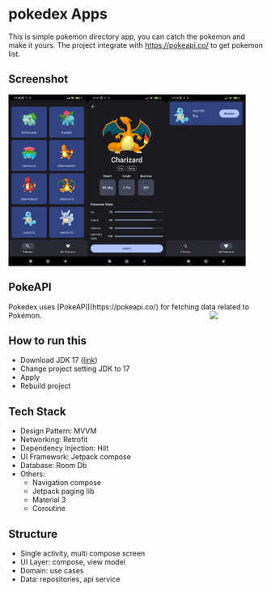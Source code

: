 # pokedex Apps
This is simple pokemon directory app, you can catch the pokemon and make it yours.
The project integrate with https://pokeapi.co/ to get pokemon list.

## Screenshot
  <div style="display: flex; width: 100%">
  <img src="images/pokedex.png" width="31%"/>

  <img src="images/detail.png" width="31%"/>

  <img src="images/mypokemon.png" width="31%"/>
  </div>


## PokeAPI
<div>
Pokedex uses [PokeAPI](https://pokeapi.co/) for fetching data related to Pokémon.

<img src="https://user-images.githubusercontent.com/24237865/83422649-d1b1d980-a464-11ea-8c91-a24fdf89cd6b.png" align="right" width="21%"/>
</div>



## How to run this 
- Download JDK 17 ([link](https://www.oracle.com/java/technologies/javase/jdk17-archive-downloads.html))
- Change project setting JDK to 17
- Apply
- Rebuild project

## Tech Stack
- Design Pattern: MVVM
- Networking: Retrofit
- Dependency Injection: Hilt
- UI Framework: Jetpack compose
- Database: Room Db
- Others:
  - Navigation compose
  - Jetpack paging lib
  - Material 3
  - Coroutine

## Structure
- Single activity, multi compose screen
- UI Layer: compose, view model
- Domain: use cases
- Data: repositories, api service
